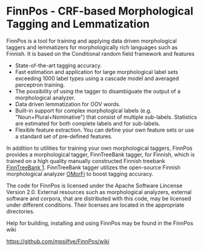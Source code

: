 # FinnPos - CRF-based Morphological Tagging and Lemmatization

FinnPos is a tool for training and applying data driven morphological
taggers and lemmatizers for morphologically rich languages such as
Finnish. It is based on the Conditional random field framework and
features

* State-of-the-art tagging accuracy.
* Fast estimation and application for large morphological label sets
  exceeding 1000 label types using a cascade model and averaged
  perceptron training.
* The possibility of using the tagger to disambiguate the output of a
  morphological analyzer.
* Data driven lemmatization for OOV words.
* Built-in support for complex morphological labels
  (e.g. "Noun+Plural+Nominative") that consist of multiple
  sub-labels. Statistics are estimated for both complete labels and
  for sub-labels.
* Flexible feature extraction. You can define your own feature sets or
  use a standard set of pre-defined features.

In addition to utilities for training your own morphological taggers,
FinnPos provides a morphological tagger, FinnTreeBank tagger, for
Finnish, which is trained on a high quality manually constructed
Finnish treebank [FinnTreeBank
1](http://www.ling.helsinki.fi/kieliteknologia/tutkimus/treebank/). FinnTreeBank
tagger utilizes the open-source Finnish morphological analyzer
[OMorFi](https://code.google.com/p/omorfi/) to boost tagging accuracy.

The code for FinnPos is licensed under the Apache Software Lincense
Version 2.0. External resources such as morphological analyzers,
external software and corpora, that are distributed with this code,
may be licensed under different conditions. Their licenses are located
in the appropriate directories.

Help for building, installing and using FinnPos may be found in the
FinnPos wiki

  https://github.com/mpsilfve/FinnPos/wiki